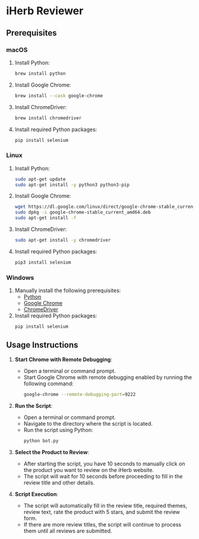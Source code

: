 # iHerb Reviewer

## Prerequisites

### macOS
1. Install Python:
    ```sh
    brew install python
    ```
2. Install Google Chrome:
    ```sh
    brew install --cask google-chrome
    ```
3. Install ChromeDriver:
    ```sh
    brew install chromedriver
    ```
4. Install required Python packages:
    ```sh
    pip install selenium
    ```

### Linux
1. Install Python:
    ```sh
    sudo apt-get update
    sudo apt-get install -y python3 python3-pip
    ```
2. Install Google Chrome:
    ```sh
    wget https://dl.google.com/linux/direct/google-chrome-stable_current_amd64.deb
    sudo dpkg -i google-chrome-stable_current_amd64.deb
    sudo apt-get install -f
    ```
3. Install ChromeDriver:
    ```sh
    sudo apt-get install -y chromedriver
    ```
4. Install required Python packages:
    ```sh
    pip3 install selenium
    ```

### Windows
1. Manually install the following prerequisites:
    - [Python](https://www.python.org/downloads/)
    - [Google Chrome](https://www.google.com/chrome/)
    - [ChromeDriver](https://sites.google.com/a/chromium.org/chromedriver/downloads)
2. Install required Python packages:
    ```sh
    pip install selenium
    ```

## Usage Instructions

1. **Start Chrome with Remote Debugging**:
    - Open a terminal or command prompt.
    - Start Google Chrome with remote debugging enabled by running the following command:
      ```sh
      google-chrome --remote-debugging-port=9222
      ```

2. **Run the Script**:
    - Open a terminal or command prompt.
    - Navigate to the directory where the script is located.
    - Run the script using Python:
      ```sh
      python bot.py
      ```

3. **Select the Product to Review**:
    - After starting the script, you have 10 seconds to manually click on the product you want to review on the iHerb website.
    - The script will wait for 10 seconds before proceeding to fill in the review title and other details.

4. **Script Execution**:
    - The script will automatically fill in the review title, required themes, review text, rate the product with 5 stars, and submit the review form.
    - If there are more review titles, the script will continue to process them until all reviews are submitted.
